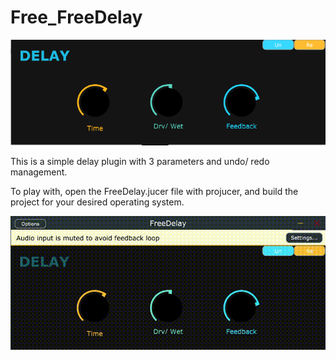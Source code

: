 # Free_FreeDelay

![](https://github.com/KOB-J/Free_FreeDelay/blob/main/img/FreeDelay_capture.PNG)

This is a simple delay plugin with 3 parameters and undo/ redo management.

To play with, open the FreeDelay.jucer file with projucer, and build the project for your desired operating system.

![caption](https://github.com/KOB-J/Free_FreeDelay/blob/main/img/FreeDelay_gif.gif)

